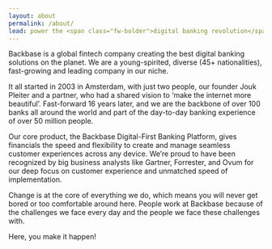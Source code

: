 ```yaml
---
layout: about
permalink: /about/
lead: power the <span class="fw-bolder">digital banking revolution</span>
---
```


Backbase is a global fintech company creating the best digital banking solutions on the planet. We are a young-spirited, diverse (45+ nationalities), fast-growing and leading company in our niche.

It all started in 2003 in Amsterdam, with just two people, our founder Jouk Pleiter and a partner, who had a shared vision to ‘make the internet more beautiful’. Fast-forward 16 years later, and we are the backbone of over 100 banks all around the world and part of the day-to-day banking experience of over 50 million people.

Our core product, the Backbase Digital-First Banking Platform, gives financials the speed and flexibility to create and manage seamless customer experiences across any device. We’re proud to have been recognized by big business analysts like Gartner, Forrester, and Ovum for our deep focus on customer experience and unmatched speed of implementation.

Change is at the core of everything we do, which means you will never get bored or too comfortable around here. People work at Backbase because of the challenges we face every day and the people we face these challenges with.

<!-- vale off -->
Here, you make it happen!
<!-- vale on -->

